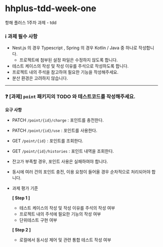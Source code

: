 # hhplus-tdd-week-one
항해 플러스 1주차 과제 - tdd

### ℹ️ 과제 필수 사항

- Nest.js 의 경우 Typescript , Spring 의 경우 Kotlin / Java 중 하나로 작성합니다.
    - 프로젝트에 첨부된 설정 파일은 수정하지 않도록 합니다.
- 테스트 케이스의 작성 및 작성 이유를 주석으로 작성하도록 합니다.
- 프로젝트 내의 주석을 참고하여 필요한 기능을 작성해주세요.
- 분산 환경은 고려하지 않습니다.

---

### ❓ [과제] `point` 패키지의 TODO 와 테스트코드를 작성해주세요.

**요구 사항**

- PATCH  `/point/{id}/charge` : 포인트를 충전한다.
- PATCH `/point/{id}/use` : 포인트를 사용한다.
- GET `/point/{id}` : 포인트를 조회한다.
- GET `/point/{id}/histories` : 포인트 내역을 조회한다.
- 잔고가 부족할 경우, 포인트 사용은 실패하여야 합니다.
- 동시에 여러 건의 포인트 충전, 이용 요청이 들어올 경우 순차적으로 처리되어야 합니다.


- 과제 평가 기준
    
    **[ Step 1 ]**
    
    - 테스트 케이스의 작성 및 작성 이유를 주석의 작성 여부
    - 프로젝트 내의 주석에 필요한 기능의 작성 여부
    - 단위테스트 구현 여부
    
    **[ Step 2 ]**
    
    - 로컬에서 동시성 제어 및 관련 통합 테스트 작성 여부
